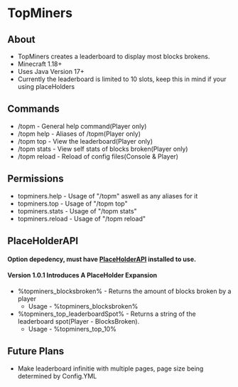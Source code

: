 # TopMiners
## About
- TopMiners creates a leaderboard to display most blocks brokens.
- Minecraft 1.18+
- Uses Java Version 17+
- Currently the leaderboard is limited to 10 slots, keep this in mind if your using placeHolders

## Commands
- /topm - General help command(Player only)
- /topm help - Aliases of /topm(Player only)
- /topm top - View the leaderboard(Player only)
- /topm stats - View self stats of blocks broken(Player only)
- /topm reload - Reload of config files(Console & Player)

## Permissions
- topminers.help - Usage of "/topm" aswell as any aliases for it
- topminers.top - Usage of "/topm top"
- topminers.stats - Usage of "/topm stats"
- topminers.reload - Usage of "/topm reload"

## PlaceHolderAPI
#### Option depedency, must have [PlaceHolderAPI](https://www.spigotmc.org/resources/placeholderapi.6245/) installed to use.
#### Version 1.0.1 Introduces A PlaceHolder Expansion
- %topminers_blocksbroken% - Returns the amount of blocks broken by a player
  - Usage - %topminers_blocksbroken%
- %topminers_top_leaderboardSpot% - Returns a string of the leaderboard spot(Player - BlocksBroken).  
  - Usage - %topminers_top_10%

## Future Plans
- Make leaderboard infinitie with multiple pages, page size being determined by Config.YML

